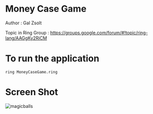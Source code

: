 Money Case Game
===============

Author : Gal Zsolt 

Topic in Ring Group : https://groups.google.com/forum/#!topic/ring-lang/AAGgKy2RiCM

# To run the application

	ring MoneyCaseGame.ring

# Screen Shot

![magicballs](https://raw.githubusercontent.com/ring-lang/ring/master/applications/moneycase/images/moneycase.png)
